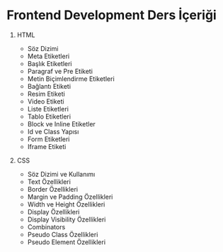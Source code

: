 # Frontend Development Ders İçeriği

1. HTML

    * Söz Dizimi
    * Meta Etiketleri
    * Başlık Etiketleri
    * Paragraf ve Pre Etiketi
    * Metin Biçimlendirme Etiketleri
    * Bağlantı Etiketi
    * Resim Etiketi
    * Video Etiketi
    * Liste Etiketleri
    * Tablo Etiketleri
    * Block ve Inline Etiketler
    * Id ve Class Yapısı
    * Form Etiketleri
    * Iframe Etiketi

2. CSS

    * Söz Dizimi ve Kullanımı
    * Text Özellikleri
    * Border Özellikleri
    * Margin ve Padding Özellikleri
    * Width ve Height Özellikleri
    * Display Özellikleri
    * Display Visibility Özellikleri
    * Combinators
    * Pseudo Class Özellikleri
    * Pseudo Element Özellikleri